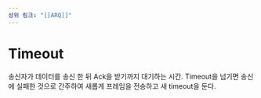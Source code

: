 ```yaml
---
상위 링크: "[[ARQ]]"
---
```

# Timeout
송신자가 데이터를 송신 한 뒤 Ack을 받기까지 대기하는 시간. Timeout을 넘기면 송신에 실패한 것으로 간주하여 새롭게 프레임을 전송하고 새 timeout을 둔다.
